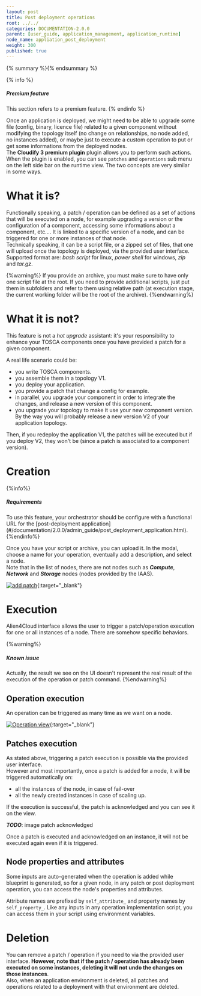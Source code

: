 ```yaml
---
layout: post
title: Post deployment operations
root: ../../
categories: DOCUMENTATION-2.0.0
parent: [user_guide, application_management, application_runtime]
node_name: appliation_post_deployment
weight: 300
published: true
---
```


{% summary %}{% endsummary %}

{% info %}
<h5>Premium feature</h5>
This section refers to a premium feature.
{% endinfo %}

Once an application is deployed, we might need to be able to upgrade some file (config, binary, licence file) related to a given component without modifying the topology itself (no change on relationships, no node added, no instances added), or maybe just to execute a custom operation to put or get some informations from the deployed nodes.  
The **Cloudify 3 premium plugin** plugin allows you to perform such actions. When the plugin is enabled, you can see `patches` and `operations` sub menu on the left side bar on the runtime view. The two concepts are very similar in some ways.

# What it is?
Functionally speaking, a patch / operation can be defined as a set of actions that will be executed on a node, for example upgrading a version or the configuration of a component, accessing some informations about a component, etc....  It is linked to a specific version of a node, and can be triggered for one or more instances of that node.  
Technically speaking, it can be a script file, or a zipped set of files, that one will upload once the topology is deployed, via the provided user interface. Supported format are: *bash script* for linux, *power shell* for windows, *zip* and *tar.gz*.

{%warning%}
If you provide an archive, you must make sure to have only one script file at the root. If you need to provide additional scripts, just put them in subfolders and refer to them using relative path (at execution stage, the current working folder will be the root of the archive).
{%endwarning%}

# What it is not?
This feature is not a *hot upgrade* assistant: it's your responsibility to enhance your TOSCA components once you have provided a patch for a given component.

A real life scenario could be:

- you write TOSCA components.
- you assemble them in a topology V1.
- you deploy your application.
- you provide a patch that change a config for example.
- in parallel, you upgrade your component in order to integrate the changes, and release a new version of this component.
- you upgrade your topology to make it use your new component version. By the way you will probably release a new version V2 of your application topology.

Then, if you redeploy the application V1, the patches will be executed but if you deploy V2, they won't be (since a patch is associated to a component version).

# Creation

{%info%}
<h5>Requirements</h5>
To use this feature, your orchestrator should be configure with a functional URL for the [post-deployment application](#/documentation/2.0.0/admin_guide/post_deployment_application.html).
{%endinfo%}

Once you have your script or archive, you can upload it. In the modal, choose a name for your operation, eventually add a description,
and select a node.  
Note that in the list of nodes, there are not nodes such as ___Compute___, ___Network___ and ___Storage___ nodes (nodes provided by the IAAS).

<!-- [![add patch][config_orchestrator_postdeployment_ssl]][config_orchestrator_postdeployment_ssl]{:target="_blank"} -->
[![add patch][add_patch]][add_patch]{:target="_blank"}

# Execution
Alien4Cloud interface allows the user to trigger a patch/operation execution for one or all instances of a node. There are somehow specific behaviors.

{%warning%}
<h5>Known issue</h5>
Actually, the result we see on the UI doesn't represent the real result of the execution of the operation or patch command.
{%endwarning%}

## Operation execution
An operation can be triggered as many time as we want on a node.

[![Operation view][operation_view]][operation_view]{:target="_blank"}

## Patches execution
As stated above, triggering a patch execution is possible via the provided user interface.  
However and most importantly, once a patch is added for a node, it will be triggered automatically on:

- all the instances of the node, in case of fail-over
- all the newly created instances in case of scaling up.

If the execution is successful, the patch is acknowledged and you can see it on the view.  

***TODO***: image patch acknowledged  

Once a patch is executed and acknowledged on an instance, it will not be executed again even if it is triggered.

## Node properties and attributes

Some inputs are auto-generated when the operation is added while blueprint is generated, so for a given node, in any patch or post deployment operation, you can access the node's properties and attributes.

Attribute names are prefixed by `self_attribute_` and property names by `self_property_`. Like any inputs in any operation implementation script, you can access them in your script using environment variables.

# Deletion
You can remove a patch / operation if you need to via the provided user interface. **However, note that if the patch / operation has already been executed on some instances, deleting it will not undo the changes on those instances**.  
Also, when an application environment is deleted, all patches and operations related to a deployment with that environment are deleted.

[operation_view]: ../../images/user_guide/application/runtime-operation-view.png
[add_patch]: ../../images/user_guide/application/deployment/add_patch.png
